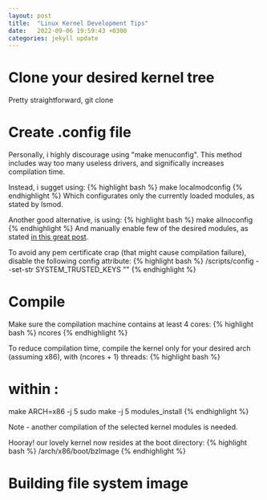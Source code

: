 ```yaml
---
layout: post
title:  "Linux Kernel Development Tips"
date:   2022-09-06 19:59:43 +0300
categories: jekyll update
---
```


# Clone your desired kernel tree

Pretty straightforward, git clone <github-repo> <KDIR>


# Create .config file

Personally, i highly discourage using "make menuconfig". 
This method includes way too many useless drivers, and significally increases compilation time. 

Instead, i sugget using:
{% highlight bash %}
make localmodconfig
{% endhighlight %}
Which configurates only the currently loaded modules, as stated by lsmod. 

Another good alternative, is using:
{% highlight bash %}
make allnoconfig
{% endhighlight %}
And manually enable few of the desired modules, as stated [in this great post][great-post].

To avoid any pem certificate crap (that might cause compilation failure), disable the following config attribute:
{% highlight bash %}
<KDIR>/scripts/config --set-str SYSTEM_TRUSTED_KEYS ""
{% endhighlight %}


# Compile

Make sure the compilation machine contains at least 4 cores:
{% highlight bash %}
ncores
{% endhighlight %}

To reduce compilation time, compile the kernel only for your desired arch (assuming x86), with (ncores + 1) threads:
{% highlight bash %}
# within <KDIR>:
make ARCH=x86 -j 5
sudo make -j 5 modules_install
{% endhighlight %}

Note - another compilation of the selected kernel modules is needed. 

Hooray! our lovely kernel now resides at the boot directory: 
{% highlight bash %}
<KDIR>/arch/x86/boot/bzImage
{% endhighlight %}


# Building file system image

[great-post]: https://blog.nelhage.com/2013/12/lightweight-linux-kernel-development-with-kvm/
